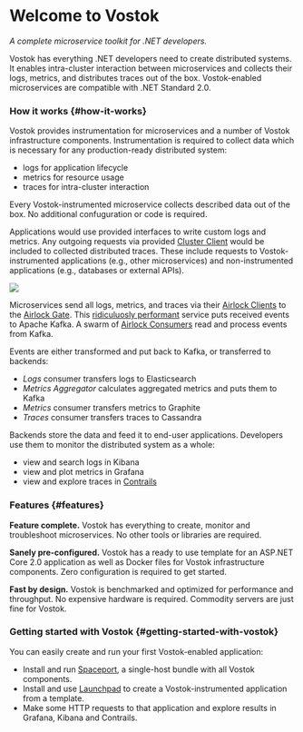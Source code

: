 # Welcome to Vostok

 _A complete microservice toolkit for .NET developers._

Vostok has everything .NET developers need to create distributed systems. It enables intra-cluster interaction between microservices and collects their logs, metrics, and distributes traces out of the box. Vostok-enabled microservices are compatible with .NET Standard 2.0.

### How it works {#how-it-works}

Vostok provides instrumentation for microservices and a number of Vostok infrastructure components. Instrumentation is required to collect data which is necessary for any production-ready distributed system:

* logs for application lifecycle
* metrics for resource usage
* traces for intra-cluster interaction

Every Vostok-instrumented microservice collects described data out of the box. No additional confuguration or code is required.

Applications would use provided interfaces to write custom logs and metrics. Any outgoing requests via provided [Cluster Client](https://github.com/vostok/core/tree/master/Vostok.ClusterClient) would be included to collected distributed traces. These include requests to Vostok-instrumented applications \(e.g., other microservices\) and non-instrumented applications \(e.g., databases or external APIs\).

![](http://vostok.tools/blueprint.png)

Microservices send all logs, metrics, and traces via their [Airlock Clients](https://github.com/vostok/core/tree/master/Vostok.Airlock.Client) to the [Airlock Gate](https://github.com/vostok/airlock.gate). This [ridiculuosly performant](https://github.com/vostok/core/issues/3) service puts received events to Apache Kafka. A swarm of [Airlock Consumers](https://github.com/vostok/airlock.consumer) read and process events from Kafka.

Events are either transformed and put back to Kafka, or transferred to backends:

* _Logs_ consumer transfers logs to Elasticsearch
* _Metrics Aggregator_ calculates aggregated metrics and puts them to Kafka
* _Metrics_ consumer transfers metrics to Graphite
* _Traces_ consumer transfers traces to Cassandra

Backends store the data and feed it to end-user applications. Developers use them to monitor the distributed system as a whole:

* view and search logs in Kibana
* view and plot metrics in Grafana
* view and explore traces in [Contrails](https://github.com/vostok/contrails.web)

### Features {#features}

**Feature complete.** Vostok has everything to create, monitor and troubleshoot microservices. No other tools or libraries are required.

**Sanely pre-configured.** Vostok has a ready to use template for an ASP.NET Core 2.0 application as well as Docker files for Vostok infrastructure components. Zero configuration is required to get started.

**Fast by design.** Vostok is benchmarked and optimized for performance and throughput. No expensive hardware is required. Commodity servers are just fine for Vostok.

### Getting started with Vostok {#getting-started-with-vostok}

You can easily create and run your first Vostok-enabled application:

* Install and run [Spaceport](https://github.com/vostok/spaceport#spaceport), a single-host bundle with all Vostok components.
* Install and use [Launchpad](https://github.com/vostok/launchpad#launchpad) to create a Vostok-instrumented application from a template.
* Make some HTTP requests to that application and explore results in Grafana, Kibana and Contrails.

